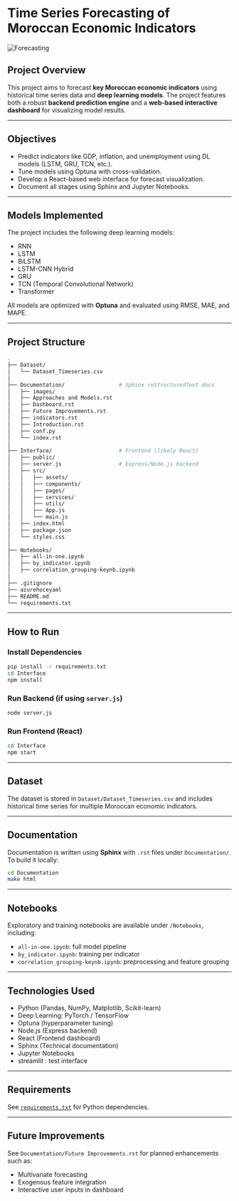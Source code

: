 # Time Series Forecasting of Moroccan Economic Indicators

![Forecasting](Documentation/images/image11.jpg)

## Project Overview

This project aims to forecast **key Moroccan economic indicators** using historical time series data and **deep learning models**. The project features both a robust **backend prediction engine** and a **web-based interactive dashboard** for visualizing model results.

---

## Objectives

- Predict indicators like GDP, inflation, and unemployment using DL models (LSTM, GRU, TCN, etc.).
- Tune models using Optuna with cross-validation.
- Develop a React-based web interface for forecast visualization.
- Document all stages using Sphinx and Jupyter Notebooks.

---

## Models Implemented

The project includes the following deep learning models:

- RNN
- LSTM
- BiLSTM
- LSTM-CNN Hybrid
- GRU
- TCN (Temporal Convolutional Network)
- Transformer

All models are optimized with **Optuna** and evaluated using RMSE, MAE, and MAPE.

---

## Project Structure

```bash
.
├── Dataset/
│   └── Dataset_Timeseries.csv
│
├── Documentation/                 # Sphinx reStructuredText docs
│   ├── images/
│   ├── Approaches and Models.rst
│   ├── Dashboard.rst
│   ├── Future Improvements.rst
│   ├── indicators.rst
│   ├── Introduction.rst
│   ├── conf.py
│   └── index.rst
│
├── Interface/                     # Frontend (likely React)
│   ├── public/
│   ├── server.js                  # Express/Node.js backend
│   ├── src/
│   │   ├── assets/
│   │   ├── components/
│   │   ├── pages/
│   │   ├── services/
│   │   ├── utils/
│   │   ├── App.js
│   │   └── main.js
│   ├── index.html
│   ├── package.json
│   └── styles.css
│
├── Notebooks/
│   ├── all-in-one.ipynb
│   ├── by_indicator.ipynb
│   ├── correlation_grouping-keynb.ipynb
│
├── .gitignore
├── azurehoceyaml
├── README.md
└── requirements.txt
```

---

## How to Run

### Install Dependencies

```bash
pip install -r requirements.txt
cd Interface
npm install
```

### Run Backend (if using `server.js`)

```bash
node server.js
```

### Run Frontend (React)

```bash
cd Interface
npm start
```

---

## Dataset

The dataset is stored in `Dataset/Dataset_Timeseries.csv` and includes historical time series for multiple Moroccan economic indicators.

---

## Documentation

Documentation is written using **Sphinx** with `.rst` files under `Documentation/`. To build it locally:

```bash
cd Documentation
make html
```

---

## Notebooks

Exploratory and training notebooks are available under `/Notebooks`, including:

- `all-in-one.ipynb`: full model pipeline
- `by_indicator.ipynb`: training per indicator
- `correlation_grouping-keynb.ipynb`: preprocessing and feature grouping

---

## Technologies Used

- Python (Pandas, NumPy, Matplotlib, Scikit-learn)
- Deep Learning: PyTorch / TensorFlow
- Optuna (hyperparameter tuning)
- Node.js (Express backend)
- React (Frontend dashboard)
- Sphinx (Technical documentation)
- Jupyter Notebooks
- streamlit : test interface

---

## Requirements

See [`requirements.txt`](./requirements.txt) for Python dependencies.

---

## Future Improvements

See `Documentation/Future Improvements.rst` for planned enhancements such as:

- Multivariate forecasting
- Exogenous feature integration
- Interactive user inputs in dashboard


